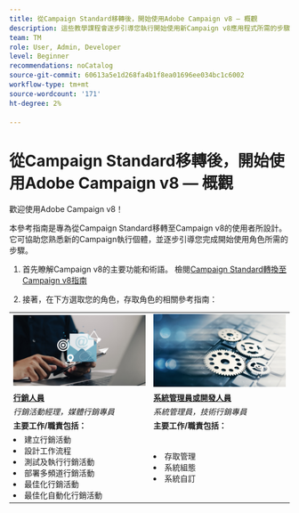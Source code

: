 ```yaml
---
title: 從Campaign Standard移轉後，開始使用Adobe Campaign v8 — 概觀
description: 這些教學課程會逐步引導您執行開始使用新Campaign v8應用程式所需的步驟。
team: TM
role: User, Admin, Developer
level: Beginner
recommendations: noCatalog
source-git-commit: 60613a5e1d268fa4b1f8ea01696ee034bc1c6002
workflow-type: tm+mt
source-wordcount: '171'
ht-degree: 2%

---
```



# 從Campaign Standard移轉後，開始使用Adobe Campaign v8 — 概觀

歡迎使用Adobe Campaign v8！

本參考指南是專為從Campaign Standard移轉至Campaign v8的使用者所設計。 它可協助您熟悉新的Campaign執行個體，並逐步引導您完成開始使用角色所需的步驟。

1. 首先瞭解Campaign v8的主要功能和術語。 檢閱[Campaign Standard轉換至Campaign v8指南](https://experienceleague.adobe.com/zh-hant/docs/campaign-web/v8/start/acs-migration)

2. 接著，在下方選取您的角色，存取角色的相關參考指南：

<table>
<tr>
  <td>
    <a href="get-started-for-marketers.md">
      <img alt="行銷活動管理員"src="./_assets/digital_marketing.jpeg"/>
    </a>
    <div>
  </td>
  <td>
  <a href="get-started-for-administrators-developers.md">
    <img alt="管理員或開發人員" src="./_assets/admin.jpeg"/>
    </a>
    <div>
  </td>
  </tr>
  <tr>
    <td>
    <a href="get-started-for-marketers.md">
    <strong>行銷人員</strong>
    </a>
    </td>
    <td>
      <a href="get-started-for-administrators-developers.md">
      <strong>系統管理員或開發人員</strong>
      </a>
    </td>
  </tr>
    <td>
    <em>行銷活動經理，媒體行銷專員</em>
    </td>
    <td>
      <em>系統管理員，技術行銷專員</em>
    </td>
  <tr>
    <td>
    <b>主要工作/職責包括：</b>
    </td>
      <td>
    <b>主要工作/職責包括：</b>
    </td>
  </tr>
  <tr>
    <td>
      <li>建立行銷活動
      <li>設計工作流程
      <li>測試及執行行銷活動
      <li>部署多頻道行銷活動
      <li>最佳化行銷活動
      <li>最佳化自動化行銷活動
    </td>
    <td>
        <li>存取管理
        <li>系統組態
        <li> 系統自訂
    </td>
</tr>
</table>
</div>
